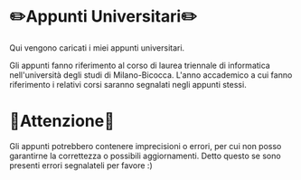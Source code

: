 # ✏️Appunti Universitari✏️

Qui vengono caricati i miei appunti universitari.

Gli appunti fanno riferimento al corso di laurea triennale di informatica nell'università degli studi di Milano-Bicocca.
L'anno accademico a cui fanno riferimento i relativi corsi saranno segnalati negli appunti stessi.

# 🚫Attenzione🚫

Gli appunti potrebbero contenere imprecisioni o errori, per cui non posso garantirne la correttezza o possibili aggiornamenti.
Detto questo se sono presenti errori segnalateli per favore :)
